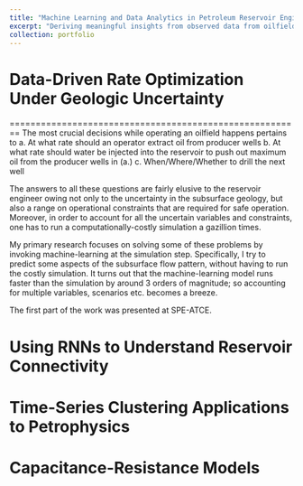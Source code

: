 ```yaml
---
title: "Machine Learning and Data Analytics in Petroleum Reservoir Engineering"
excerpt: "Deriving meaningful insights from observed data from oilfields using statistical methods a.k.a my PhD research."
collection: portfolio
---
```


# Data-Driven Rate Optimization Under Geologic Uncertainty 
========================================================
The most crucial decisions while operating an oilfield happens pertains to 
a. At what rate should an operator extract oil from producer wells
b. At what rate should water be injected into the reservoir to push out maximum oil from the producer wells in (a.)
c. When/Where/Whether to drill the next well

The answers to all these questions are fairly elusive to the reservoir engineer owing not only to the uncertainty in the subsurface geology, but also a range on operational constraints that are required for safe operation. Moreover, in order to account for all the uncertain variables and constraints, one has to run a computationally-costly simulation a gazillion times. 

My primary research focuses on solving some of these problems by invoking machine-learning at the simulation step. Specifically, I try to predict some aspects of the subsurface flow pattern, without having to run the costly simulation. It turns out that the machine-learning model runs faster than the simulation by around 3 orders of magnitude; so accounting for multiple variables, scenarios etc. becomes a breeze.

The first part of the work was presented at SPE-ATCE.

Using RNNs to Understand Reservoir Connectivity
========================================================



Time-Series Clustering Applications to Petrophysics
========================================================



Capacitance-Resistance Models 
==============================

